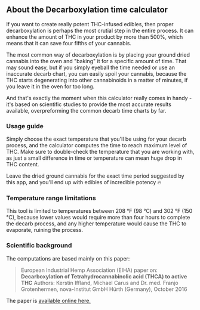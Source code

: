 About the Decarboxylation time calculator
--------------------------------

If you want to create really potent THC-infused edibles, then proper decarboxylation is perhaps the most crutial step in the entire process. It can enhance the amount of THC in your product by more than 500%, which means that it can save four fifths of your cannabis.

The most common way of decarboxylation is by placing your ground dried cannabis into the oven and "baking" it for a specific amount of time. That may sound easy, but if you simply eyeball the time needed or use an inaccurate decarb chart, you can easily spoil your cannabis, because the THC starts degenerating into other cannabinoids in a matter of minutes, if you leave it in the oven for too long.

And that's exactly the moment when this calculator really comes in handy - it's based on scientific studies to provide the most accurate results available, overpreforming the common decarb time charts by far.

### Usage guide

Simply choose the exact temperature that you'll be using for your decarb process, and the calculator computes the time to reach maximum level of THC. Make sure to double-check the temperature that you are working with, as just a small difference in time or temperature can mean huge drop in THC content.

Leave the dried ground cannabis for the exact time period suggested by this app, and you'll end up with edibles of incredible potency 🔥

### Temperature range limitations
This tool is limited to temperatures between 208 °F (98 °C) and 302 °F (150 °C), because lower values would require more than four hours to complete the decarb process, and any higher temperature would cause the THC to evaporate, ruining the process.

### Scientific background
The computations are based mainly on this paper:
> European Industrial Hemp Association (EIHA) paper on:
> **Decarboxylation of Tetrahydrocannabinolic acid (THCA) to active THC**
> Authors: Kerstin Iffland, Michael Carus and Dr. med. Franjo Grotenhermen, nova-Institut GmbH
> Hürth (Germany), October 2016

The paper is [available online here.](http://eiha.org/media/2014/08/16-10-25-Decarboxylation-of-THCA-to-active-THC.pdf)